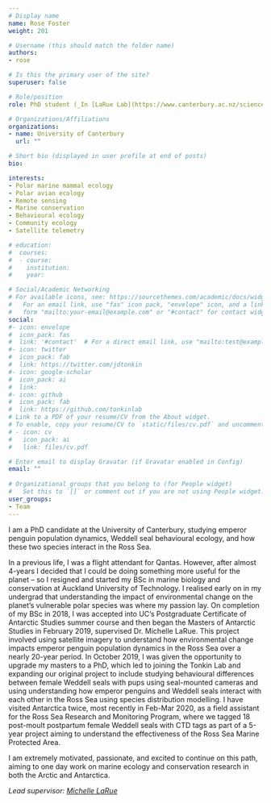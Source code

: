```yaml
---
# Display name
name: Rose Foster 
weight: 201

# Username (this should match the folder name)
authors:
- rose

# Is this the primary user of the site?
superuser: false

# Role/position
role: PhD student (_In [LaRue Lab](https://www.canterbury.ac.nz/science/contact-us/people/michelle-larue.html)_)

# Organizations/Affiliations
organizations:
- name: University of Canterbury
  url: ""

# Short bio (displayed in user profile at end of posts)
bio: 

interests:
- Polar marine mammal ecology
- Polar avian ecology
- Remote sensing 
- Marine conservation 
- Behavioural ecology
- Community ecology
- Satellite telemetry 

# education:
#  courses:
#  - course: 
#    institution: 
#    year: 

# Social/Academic Networking
# For available icons, see: https://sourcethemes.com/academic/docs/widgets/#icons
#   For an email link, use "fas" icon pack, "envelope" icon, and a link in the
#   form "mailto:your-email@example.com" or "#contact" for contact widget.
social:
#- icon: envelope
#  icon_pack: fas
#  link: '#contact'  # For a direct email link, use "mailto:test@example.org".
#- icon: twitter
#  icon_pack: fab
#  link: https://twitter.com/jdtonkin
#- icon: google-scholar
#  icon_pack: ai
#  link: 
#- icon: github
#  icon_pack: fab
#  link: https://github.com/tonkinlab
# Link to a PDF of your resume/CV from the About widget.
# To enable, copy your resume/CV to `static/files/cv.pdf` and uncomment the lines below.  
# - icon: cv
#   icon_pack: ai
#   link: files/cv.pdf

# Enter email to display Gravatar (if Gravatar enabled in Config)
email: ""
  
# Organizational groups that you belong to (for People widget)
#   Set this to `[]` or comment out if you are not using People widget.  
user_groups:
- Team
---
```


I am a PhD candidate at the University of Canterbury, studying emperor penguin population dynamics, Weddell seal behavioural ecology, and how these two species interact in the Ross Sea.  

In a previous life, I was a flight attendant for Qantas. However, after almost 4-years I decided that I could be doing something more useful for the planet – so I resigned and started my BSc in marine biology and conservation at Auckland University of Technology. I realised early on in my undergrad that understanding the impact of environmental change on the planet’s vulnerable polar species was where my passion lay. On completion of my BSc in 2018, I was accepted into UC’s Postgraduate Certificate of Antarctic Studies summer course and then began the Masters of Antarctic Studies in February 2019, supervised Dr. Michelle LaRue. This project involved using satellite imagery to understand how environmental change impacts emperor penguin population dynamics in the Ross Sea over a nearly 20-year period. In October 2019, I was given the opportunity to upgrade my masters to a PhD, which led to joining the Tonkin Lab and expanding our original project to include studying behavioural differences between female Weddell seals with pups using seal-mounted cameras and using understanding how emperor penguins and Weddell seals interact with each other in the Ross Sea using species distribution modelling.  I have visited Antarctica twice, most recently in Feb-Mar 2020, as a field assistant for the Ross Sea Research and Monitoring Program, where we tagged 18 post-moult postpartum female Weddell seals with CTD tags as part of a 5-year project aiming to understand the effectiveness of the Ross Sea Marine Protected Area.  

I am extremely motivated, passionate, and excited to continue on this path, aiming to one day work on marine ecology and conservation research in both the Arctic and Antarctica.  

_Lead supervisor: [Michelle LaRue](https://www.canterbury.ac.nz/science/contact-us/people/michelle-larue.html)_
